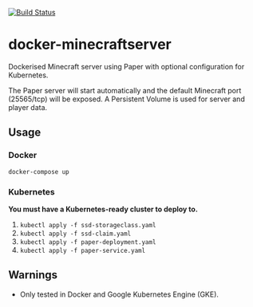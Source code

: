 [![Build Status](https://travis-ci.org/danwiltshire/docker-minecraftserver.png?branch=master)](https://travis-ci.com/danwiltshire/docker-minecraftserver)
# docker-minecraftserver
Dockerised Minecraft server using Paper with optional configuration for Kubernetes.

The Paper server will start automatically and the default Minecraft port (25565/tcp) will be exposed.  A Persistent Volume is used for server and player data.

## Usage

### Docker
`docker-compose up`

### Kubernetes
**You must have a Kubernetes-ready cluster to deploy to.**

1. `kubectl apply -f ssd-storageclass.yaml`
2. `kubectl apply -f ssd-claim.yaml`
3. `kubectl apply -f paper-deployment.yaml`
4. `kubectl apply -f paper-service.yaml`

## Warnings
- Only tested in Docker and Google Kubernetes Engine (GKE).

